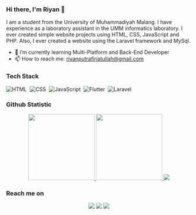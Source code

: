 ### Hi there, I'm Riyan 👋


I am a student from the University of Muhammadiyah Malang. I have experience as a laboratory assistant in the UMM informatics laboratory. I ever created simple website projects using HTML, CSS, JavaScript and PHP. Also, I ever created a website using the Laravel framework and MySql.


- 🌱 I’m currently learning Multi-Platform and Back-End Developer
- 📫 How to reach me: riyanputrafirjatullah@gmail.com

### Tech Stack  

![HTML](https://img.shields.io/badge/-HTML-05122A?style=flat&logo=HTML5)&nbsp;
![CSS](https://img.shields.io/badge/-CSS-05122A?style=flat&logo=CSS3&logoColor=1572B6)&nbsp;
![JavaScript](https://img.shields.io/badge/-JavaScript-05122A?style=flat&logo=javascript)&nbsp;
![Flutter](https://img.shields.io/badge/-Flutter-05122A?style=flat&logo=flutter)&nbsp;
![Laravel](https://img.shields.io/badge/-Laravel-05122A?style=flat&logo=laravel)&nbsp;


### Github Statistic
<p align="center">
<a href="https://github.com/riyanputraf">
  <img height="180em" src="https://github-readme-stats-eight-theta.vercel.app/api?username=riyanputraf&show_icons=true&theme=algolia&include_all_commits=true&count_private=true"/>
  <img height="180em" src="https://github-readme-stats-eight-theta.vercel.app/api/top-langs/?username=riyanputraf&layout=compact&langs_count=8&theme=algolia"/>
  <img src="https://github-readme-streak-stats.herokuapp.com/?user=riyanputraf&theme=github-dark-blue&hide_border=true" />
  
</a>
</p>

### Reach me on
<p align="center">
<a href="https://www.linkedin.com/in/riyan-putra-firjatullah-76406a240"><img src="https://img.shields.io/badge/-LinkedIn-0077B5?style=flat&logo=Linkedin&logoColor=white"/></a>
<a href="https://www.instagram.com/riyanputrafirjatullah/?hl=id"><img src="https://img.shields.io/badge/-Instagram-E4405F?style=flat&logo=Instagram&logoColor=white"/></a>
<a href="mailto:riyanputrafirjatullah@gmail.com"><img src="https://img.shields.io/badge/-Gmail-D14836?style=flat&logo=Gmail&logoColor=white"/></a>
</p>
